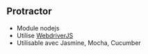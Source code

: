 ## Protractor

* Module nodejs
* Utilise [WebdriverJS](https://code.google.com/p/selenium/wiki/WebDriverJs)
* Utilisable avec Jasmine, Mocha, Cucumber
